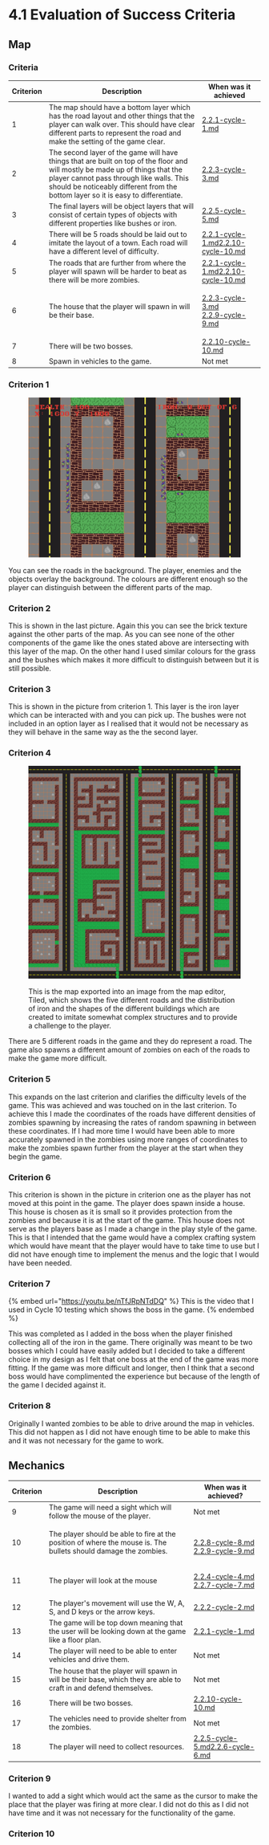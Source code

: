 # 4.1 Evaluation of Success Criteria

## Map

### Criteria

| Criterion | Description                                                                                                                                                                                                                                                     | When was it achieved                                                                                                                                                                    |
| --------- | --------------------------------------------------------------------------------------------------------------------------------------------------------------------------------------------------------------------------------------------------------------- | --------------------------------------------------------------------------------------------------------------------------------------------------------------------------------------- |
| 1         | The map should have a bottom layer which has the road layout and other things that the player can walk over. This should have clear different parts to represent the road and make the setting of the game clear.                                               | [2.2.1-cycle-1.md](../design-and-development/2.2.1-cycle-1.md "mention")                                                                                                                |
| 2         | The second layer of the game will have things that are built on top of the floor and will mostly be made up of things that the player cannot pass through like walls. This should be noticeably different from the bottom layer so it is easy to differentiate. | [2.2.3-cycle-3.md](../design-and-development/2.2.3-cycle-3.md "mention")                                                                                                                |
| 3         | The final layers will be object layers that will consist of certain types of objects with different properties like bushes or iron.                                                                                                                             | [2.2.5-cycle-5.md](../design-and-development/2.2.5-cycle-5.md "mention")                                                                                                                |
| 4         | There will be 5 roads should be laid out to imitate the layout of a town.  Each road will have a different level of difficulty.                                                                                                                                 | [2.2.1-cycle-1.md](../design-and-development/2.2.1-cycle-1.md "mention")[2.2.10-cycle-10.md](../design-and-development/2.2.10-cycle-10.md "mention")                                    |
| 5         | The roads that are further from where the player will spawn will be harder to beat as there will be more zombies.                                                                                                                                               | [2.2.1-cycle-1.md](../design-and-development/2.2.1-cycle-1.md "mention")[2.2.10-cycle-10.md](../design-and-development/2.2.10-cycle-10.md "mention")                                    |
| 6         | The house that the player will spawn in will be their base.                                                                                                                                                                                                     | <p><a data-mention href="../design-and-development/2.2.3-cycle-3.md">2.2.3-cycle-3.md</a><br><a data-mention href="../design-and-development/2.2.9-cycle-9.md">2.2.9-cycle-9.md</a></p> |
| 7         | There will be two bosses.                                                                                                                                                                                                                                       | [2.2.10-cycle-10.md](../design-and-development/2.2.10-cycle-10.md "mention")                                                                                                            |
| 8         | Spawn in vehicles to the game.                                                                                                                                                                                                                                  | Not met                                                                                                                                                                                 |

### Criterion 1

<figure><img src="../.gitbook/assets/image.png" alt=""><figcaption></figcaption></figure>

You can see the roads in the background. The player, enemies and the objects overlay the background. The colours are different enough so the player can distinguish between the different parts of the map.

### Criterion 2

This is shown in the last picture. Again this you can see the brick texture against the other parts of the map. As you can see none of the other components of the game like the ones stated above are intersecting with this layer of the map. On the other hand I used similar colours for the grass and the bushes which makes it more difficult to distinguish between but it is still possible.

### Criterion 3

This is shown in the picture from criterion 1. This layer is the iron layer which can be interacted with and you can pick up. The bushes were not included in an option layer as I realised that it would not be necessary as they will behave in the same way as the the second layer.

### Criterion 4

<figure><img src="../.gitbook/assets/zombies.png" alt=""><figcaption><p>This is the map exported into an image from the map editor, Tiled, which shows the five different roads and the distribution of iron and the shapes of the different buildings which are created to imitate somewhat complex structures and to provide a challenge to the player.</p></figcaption></figure>

There are 5 different roads in the game and they do represent a road. The game also spawns a different amount of zombies on each of the roads to make the game more difficult.

### Criterion 5

This expands on the last criterion and clarifies the difficulty levels of the game. This was achieved and was touched on in the last criterion. To achieve this I made the coordinates of the roads have different densities of zombies spawning by increasing the rates of random spawning in between these coordinates. If I had more time I would have been able to more accurately spawned in the zombies using more ranges of coordinates to make the zombies spawn further from the player at the start when they begin the game.

### Criterion 6

This criterion is shown in the picture in criterion one as the player has not moved at this point in the game. The player does spawn inside a house. This house is chosen as it is small so it provides protection from the zombies and because it is at the start of the game. This house does not serve as the players base as I made a change in the play style of the game. This is that I intended that the game would have a complex crafting system which would have meant that the player would have to take time to use but I did not have enough time to implement the menus and the logic that I would have been needed.

### Criterion 7

{% embed url="https://youtu.be/nTfJRpNTdDQ" %}
This is the video that I used in Cycle 10 testing which shows the boss in the game.
{% endembed %}

This was completed as I added in the boss when the player finished collecting all of the iron in the game. There originally was meant to be two bosses which I could have easily added but I decided to take a different choice in my design as I felt that one boss at the end of the game was more fitting. If the game was more difficult and longer, then I think that a second boss would have complimented the experience but because of the length of the game I decided against it.

### Criterion 8

Originally I wanted zombies to be able to drive around the map in vehicles. This did not happen as I did not have enough time to be able to make this and it was not necessary for the game to work.

## Mechanics

| Criterion | Description                                                                                                        | When was it achieved?                                                                                                                                                                       |
| --------- | ------------------------------------------------------------------------------------------------------------------ | ------------------------------------------------------------------------------------------------------------------------------------------------------------------------------------------- |
| 9         | The game will need a sight which will follow the mouse of the player.                                              | Not met                                                                                                                                                                                     |
| 10        | The player should be able to fire at the position of where the mouse is. The bullets should damage the zombies.    | <p><br><a data-mention href="../design-and-development/2.2.8-cycle-8.md">2.2.8-cycle-8.md</a><br><a data-mention href="../design-and-development/2.2.9-cycle-9.md">2.2.9-cycle-9.md</a></p> |
| 11        | The player will look at the mouse                                                                                  | <p><a data-mention href="../design-and-development/2.2.4-cycle-4.md">2.2.4-cycle-4.md</a><br><a data-mention href="../design-and-development/2.2.7-cycle-7.md">2.2.7-cycle-7.md</a></p>     |
| 12        | The player's movement will use the W, A, S, and D keys or the arrow keys.                                          | [2.2.2-cycle-2.md](../design-and-development/2.2.2-cycle-2.md "mention")                                                                                                                    |
| 13        | The game will be top down meaning that the user will be looking down at the game like a floor plan.                | [2.2.1-cycle-1.md](../design-and-development/2.2.1-cycle-1.md "mention")                                                                                                                    |
| 14        | The player will need to be able to enter vehicles and drive them.                                                  | Not met                                                                                                                                                                                     |
| 15        | The house that the player will spawn in will be their base, which they are able to craft in and defend themselves. | Not met                                                                                                                                                                                     |
| 16        | There will be two bosses.                                                                                          | [2.2.10-cycle-10.md](../design-and-development/2.2.10-cycle-10.md "mention")                                                                                                                |
| 17        | The vehicles need to provide shelter from the zombies.                                                             | Not met                                                                                                                                                                                     |
| 18        | The player will need to collect resources.                                                                         | [2.2.5-cycle-5.md](../design-and-development/2.2.5-cycle-5.md "mention")[2.2.6-cycle-6.md](../design-and-development/2.2.6-cycle-6.md "mention")                                            |

### Criterion 9

I wanted to add a sight which would act the same as the cursor to make the place that the player was firing at more clear. I did not do this as I did not have time and it was not necessary for the functionality of the game.

### Criterion 10


